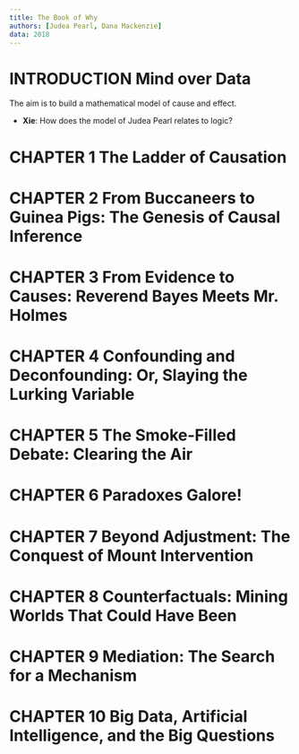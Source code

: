 ```yaml
---
title: The Book of Why
authors: [Judea Pearl, Dana Mackenzie]
data: 2018
---
```


# INTRODUCTION Mind over Data

The aim is to build a mathematical model of cause and effect.

- **Xie**: How does the model of Judea Pearl relates to logic?

# CHAPTER 1 The Ladder of Causation

# CHAPTER 2 From Buccaneers to Guinea Pigs: The Genesis of Causal Inference

# CHAPTER 3 From Evidence to Causes: Reverend Bayes Meets Mr. Holmes

# CHAPTER 4 Confounding and Deconfounding: Or, Slaying the Lurking Variable

# CHAPTER 5 The Smoke-Filled Debate: Clearing the Air

# CHAPTER 6 Paradoxes Galore!

# CHAPTER 7 Beyond Adjustment: The Conquest of Mount Intervention

# CHAPTER 8 Counterfactuals: Mining Worlds That Could Have Been

# CHAPTER 9 Mediation: The Search for a Mechanism

# CHAPTER 10 Big Data, Artificial Intelligence, and the Big Questions
